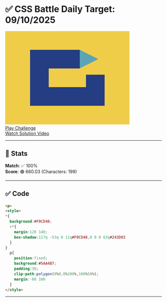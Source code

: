 # ✅ CSS Battle Daily Target: 09/10/2025

![Target](./images/09.png)  
[Play Challenge](https://cssbattle.dev/play/JifHruTv42KU6VSBoAKy)  
[Watch Solution Video](https://youtube.com/shorts/M2uJINUpg_0)

---

## 🔢 Stats

**Match**: ✅ 100%  
**Score**: 🟢 660.03 (Characters: 199)

---

## ✅ Code

```html
<p>
<style>
*{
  background:#F0CD48;
  +*{
    margin:120 140;
    box-shadow:117q -53q 0 11q#F0CD48,0 0 0 63q#243D83    
  }
}
  p{
    position:fixed;
    background:#5AA4B7;
    padding:30;
    clip-path:polygon(0%0,0%100%,100%50%);
    margin:-60 100
  }
</style>
```

---
